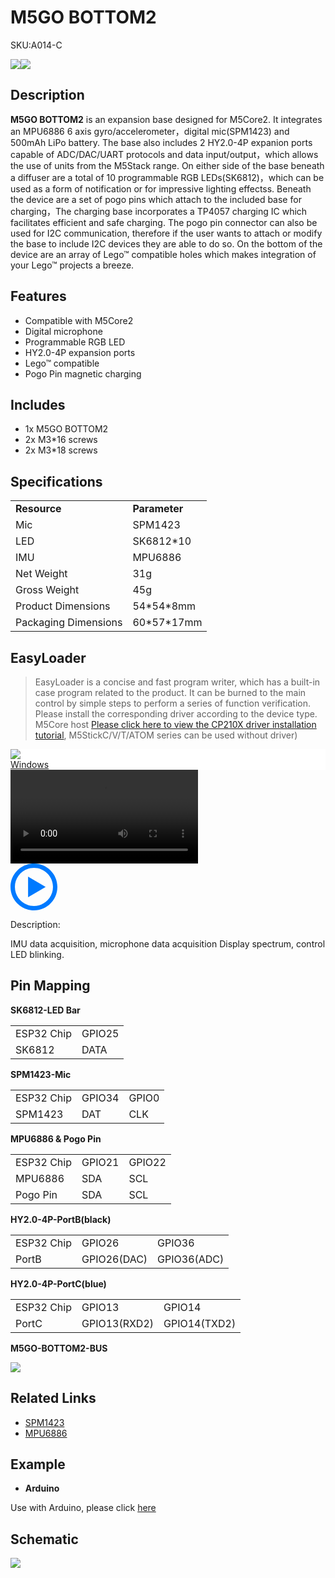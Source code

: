 # M5GO BOTTOM2

<el-tag effect="plain">SKU:A014-C</el-tag>

<div class="product_pic"><img src="assets/img/product_pics/base/m5go_bottom2/m5go_bottom2_01.webp"><img src="assets/img/product_pics/base/m5go_bottom2/m5go_bottom2_02.webp"></div>

## Description

**M5GO BOTTOM2** is an expansion base designed for M5Core2. It integrates an MPU6886 6 axis gyro/accelerometer，digital mic(SPM1423) and 500mAh LiPo battery. The base also includes 2 HY2.0-4P expanion ports capable of ADC/DAC/UART protocols and data input/output，which allows the use of units from the M5Stack range. On either side of the base beneath a diffuser are a total of 10 programmable RGB LEDs(SK6812)，which can be used as a form of notification or for impressive lighting effectss. Beneath the device are a set of pogo pins which attach to the included base for charging，The charging base incorporates a TP4057 charging IC which facilitates efficient and safe charging. The pogo pin connector can also be used for I2C communication, therefore if the user wants to attach or modify the base to include I2C devices they are able to do so. On the bottom of the device are an array of Lego™ compatible holes which makes integration of your Lego™ projects a breeze.

## Features

- Compatible with M5Core2
- Digital microphone
- Programmable RGB LED
- HY2.0-4P expansion ports
- Lego™ compatible
- Pogo Pin magnetic charging

## Includes

- 1x M5GO BOTTOM2
- 2x M3*16 screws
- 2x M3*18 screws

## Specifications

<table>
   <tr style="font-weight:bold">
      <td>Resource</td>
      <td>Parameter</td>
   </tr>
   <tr>
      <td>Mic</td>
      <td>SPM1423</td>
   </tr>
   <tr>
      <td>LED</td>
      <td>SK6812*10</td>
   </tr>
   <tr>
      <td>IMU</td>
      <td>MPU6886</td>
   </tr>
   <tr>
      <td>Net Weight</td>
      <td>31g</td>
   </tr>
   <tr>
      <td>Gross Weight</td>
      <td>45g</td>
   </tr>
   <tr>
      <td>Product Dimensions</td>
      <td>54*54*8mm</td>
   </tr>
   <tr>
      <td>Packaging Dimensions</td>
      <td>60*57*17mm</td>
   </tr>
 </table>

## EasyLoader

>EasyLoader is a concise and fast program writer, which has a built-in case program related to the product. It can be burned to the main control by simple steps to perform a series of function verification. Please install the corresponding driver according to the device type. M5Core host [Please click here to view the CP210X driver installation tutorial](en/arduino/arduino_development), M5StickC/V/T/ATOM series can be used without driver)

<div class="easyloader-box">
    <div style="background-color:white;">
        <div><img src="https://m5stack.oss-cn-shenzhen.aliyuncs.com/image/easyloader_intro.webp"></div>
        <div class="easyloader-btn">
            <a href="https://m5stack.oss-cn-shenzhen.aliyuncs.com/EasyLoader/Windows/BASE/EasyLoader_M5GO_BOTTOM2.exe">Windows</a>
            <!-- <a>Linux</a>
            <a>MacOS</a> -->
        </div>
    </div>
    <div>
        <video id="example_video" controls>
            <source src="https://m5stack.oss-cn-shenzhen.aliyuncs.com/video/Product_example_video/App/PM2.5.mp4" type="video/mp4">
        </video>
        <div class="easyloader-mask">
        <a>
            <svg id="play-btn" t="1583228776634" class="icon" viewBox="0 0 1024 1024" version="1.1" xmlns="http://www.w3.org/2000/svg" p-id="4152" width="75" height="75"><path d="M512 0C229.216 0 0 229.216 0 512s229.216 512 512 512 512-229.216 512-512S794.784 0 512 0z m0 928C282.24 928 96 741.76 96 512S282.24 96 512 96s416 186.24 416 416-186.24 416-416 416zM384 288l384 224-384 224z" p-id="4153" fill="#007aff"></path></svg></a>
            <p>Description:</p>
            <p>IMU data acquisition, microphone data acquisition Display spectrum, control LED blinking.</p>
        </div>
    </div>
</div>


## Pin Mapping

**SK6812-LED Bar**

<table>
 <tr><td>ESP32 Chip</td><td>GPIO25</td></tr>
 <tr><td>SK6812</td><td>DATA</td></tr>
</table>

**SPM1423-Mic**

<table>
 <tr><td>ESP32 Chip</td><td>GPIO34</td><td>GPIO0</td></tr>
 <tr><td>SPM1423</td><td>DAT</td><td>CLK</td></tr>
</table>

**MPU6886 & Pogo Pin**

<table>
 <tr><td>ESP32 Chip</td><td>GPIO21</td><td>GPIO22</td></tr>
 <tr><td>MPU6886</td><td>SDA</td><td>SCL</td></tr>
 <tr><td>Pogo Pin</td><td>SDA</td><td>SCL</td></tr>
</table>

**HY2.0-4P-PortB(black)**

<table>
 <tr><td>ESP32 Chip</td><td>GPIO26</td><td>GPIO36</td></tr>
 <tr><td>PortB</td><td>GPIO26(DAC)</td><td>GPIO36(ADC)</td></tr>
</table>

**HY2.0-4P-PortC(blue)**

<table>
 <tr><td>ESP32 Chip</td><td>GPIO13</td><td>GPIO14</td></tr>
 <tr><td>PortC</td><td>GPIO13(RXD2)</td><td>GPIO14(TXD2)</td></tr>
</table>

**M5GO-BOTTOM2-BUS**

<img src="assets/img/product_pics/base/m5go_bottom2/m5go_bottom2_bus.webp">

## Related Links

   - [SPM1423](https://m5stack.oss-cn-shenzhen.aliyuncs.com/resource/docs/datasheet/core/SPM1423HM4H-B_datasheet_en.pdf)
   - [MPU6886](https://m5stack.oss-cn-shenzhen.aliyuncs.com/resource/docs/datasheet/core/MPU-6886-000193%2Bv1.1_GHIC_en.pdf)


## Example

- **Arduino**

Use with Arduino, please click [here](https://github.com/m5stack/M5-ProductExampleCodes/tree/master/Base/M5GO_BOTTOM2)


## Schematic

<img src="assets/img/product_pics/base/m5go_bottom2/m5go_bottom2_sch.webp">

<script>

   var purchase_link = 'https://m5stack.com/products/m5go-battery-bottom2-for-core2-only';

   anchor_search(purchase_link);
   scrollFunc();

</script>